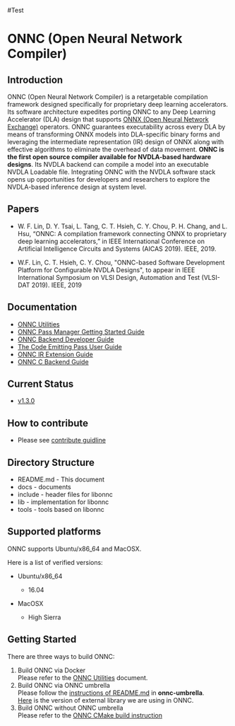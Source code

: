 #Test
# ONNC (Open Neural Network Compiler)

## Introduction

ONNC (Open Neural Network Compiler) is a retargetable compilation framework designed specifically for proprietary deep learning accelerators. Its software architecture expedites porting ONNC to any Deep Learning Accelerator (DLA) design that supports [ONNX (Open Neural Network Exchange)](https://onnx.ai/) operators. ONNC guarantees executability across every DLA by means of transforming ONNX models into DLA-specific binary forms and leveraging the intermediate representation (IR) design of ONNX along with effective algorithms to eliminate the overhead of data movement. **ONNC is the first open source compiler available for NVDLA-based hardware designs**. Its NVDLA backend can compile a model into an executable NVDLA Loadable file. Integrating ONNC with the NVDLA software stack opens up opportunities for developers and researchers to explore the NVDLA-based inference design at system level. 

## Papers

* W. F. Lin, D. Y. Tsai, L. Tang, C. T. Hsieh, C. Y. Chou, P. H. Chang, and L. Hsu, “ONNC: A compilation framework connecting ONNX to proprietary deep learning accelerators,” in IEEE International Conference on Artificial Intelligence Circuits and Systems (AICAS 2019). IEEE, 2019.

* W.F. Lin, C. T. Hsieh, C. Y. Chou, "ONNC-based Software Development Platform for Configurable NVDLA Designs", to appear in IEEE International Symposium on VLSI Design, Automation and Test (VLSI-DAT 2019). IEEE, 2019

## Documentation

- [ONNC Utilities](docs/ONNC-Utilities.md)
- [ONNC Pass Manager Getting Started Guide](docs/ONNC-Pass-Manager-Getting-Started-Guide.md)
- [ONNC Backend Developer Guide](docs/ONNC-Backend-Porting-Guide.md)
- [The Code Emitting Pass User Guide](docs/The-Code-Emitting-Pass-User-Guide.md)
- [ONNC IR Extension Guide](docs/ONNC-IR-Extension-Guide.md)
- [ONNC C Backend Guide](docs/ONNC-C-Backend-Guide.md)

## Current Status

* [v1.3.0](https://github.com/ONNC/onnc/releases)

## How to contribute

* Please see [contribute guidline](https://github.com/ONNC/onnc/blob/master/CONTRIBUTING.md)
 
## Directory Structure
* README.md - This document
* docs      - documents
* include   - header files for libonnc
* lib       - implementation for libonnc
* tools     - tools based on libonnc

## Supported platforms

ONNC supports Ubuntu/x86_64 and MacOSX.

Here is a list of verified versions:
* Ubuntu/x86_64
  - 16.04

* MacOSX
  - High Sierra

## Getting Started

There are three ways to build ONNC:

1. Build ONNC via Docker  
    Please refer to the [ONNC Utilities](docs/ONNC-Utilities.md) document.
2. Build ONNC via ONNC umbrella  
    Please follow the [instructions of README.md](https://github.com/ONNC/onnc-umbrella) in **onnc-umbrella**.  
    [Here](https://github.com/ONNC/onnc-umbrella/tree/master/external) is the version of external library we are using in ONNC. 
3. Build ONNC without ONNC umbrella  
    Please refer to the [ONNC CMake build instruction](docs/build.md)
